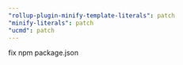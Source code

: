 ```yaml
---
"rollup-plugin-minify-template-literals": patch
"minify-literals": patch
"ucmd": patch
---
```


fix npm package.json

